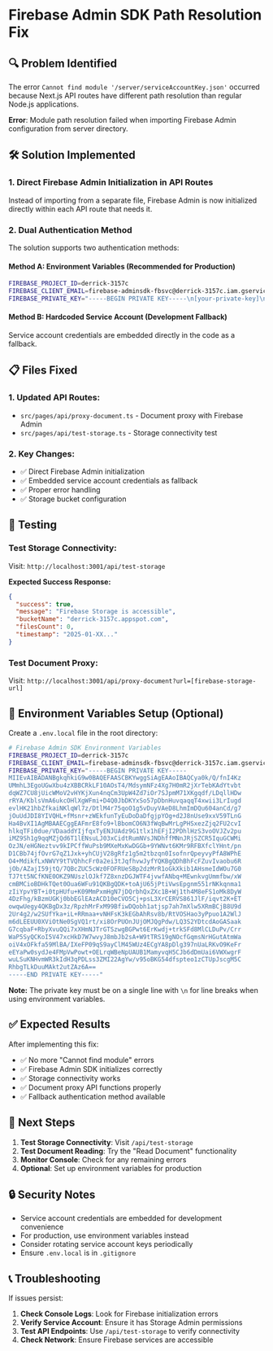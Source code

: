 # Firebase Admin SDK Path Resolution Fix

## 🔍 **Problem Identified**

The error `Cannot find module '/server/serviceAccountKey.json'` occurred because Next.js API routes have different path resolution than regular Node.js applications.

**Error**: Module path resolution failed when importing Firebase Admin configuration from server directory.

## 🛠️ **Solution Implemented**

### **1. Direct Firebase Admin Initialization in API Routes**

Instead of importing from a separate file, Firebase Admin is now initialized directly within each API route that needs it.

### **2. Dual Authentication Method**

The solution supports two authentication methods:

#### **Method A: Environment Variables (Recommended for Production)**
```bash
FIREBASE_PROJECT_ID=derrick-3157c
FIREBASE_CLIENT_EMAIL=firebase-adminsdk-fbsvc@derrick-3157c.iam.gserviceaccount.com
FIREBASE_PRIVATE_KEY="-----BEGIN PRIVATE KEY-----\n[your-private-key]\n-----END PRIVATE KEY-----\n"
```

#### **Method B: Hardcoded Service Account (Development Fallback)**
Service account credentials are embedded directly in the code as a fallback.

## 📋 **Files Fixed**

### **1. Updated API Routes:**
- `src/pages/api/proxy-document.ts` - Document proxy with Firebase Admin
- `src/pages/api/test-storage.ts` - Storage connectivity test

### **2. Key Changes:**
- ✅ Direct Firebase Admin initialization
- ✅ Embedded service account credentials as fallback
- ✅ Proper error handling
- ✅ Storage bucket configuration

## 🧪 **Testing**

### **Test Storage Connectivity:**
Visit: `http://localhost:3001/api/test-storage`

**Expected Success Response:**
```json
{
  "success": true,
  "message": "Firebase Storage is accessible",
  "bucketName": "derrick-3157c.appspot.com",
  "filesCount": 0,
  "timestamp": "2025-01-XX..."
}
```

### **Test Document Proxy:**
Visit: `http://localhost:3001/api/proxy-document?url=[firebase-storage-url]`

## 🔧 **Environment Variables Setup (Optional)**

Create a `.env.local` file in the root directory:

```bash
# Firebase Admin SDK Environment Variables
FIREBASE_PROJECT_ID=derrick-3157c
FIREBASE_CLIENT_EMAIL=firebase-adminsdk-fbsvc@derrick-3157c.iam.gserviceaccount.com
FIREBASE_PRIVATE_KEY="-----BEGIN PRIVATE KEY-----
MIIEvAIBADANBgkqhkiG9w0BAQEFAASCBKYwggSiAgEAAoIBAQCya0k/Q/fnI4Kz
UMmhL3EgoUGwXbu4zXBBCRkLF10AOsT4/MdsymNFz4Xg7H0mR2jXrTebKAdYtvbt
dqWZ7CU8jUicWMoV2vHYKjXun4nqCm3UpW4Zd7iOr7SJpmM71XKgqdf/LDqllHDw
rRYA/KblsVmA6ukcOHlXgWFmi+D4Q0JbDKYxSo57pDbnHuvqaqqT4xwii3LrIugd
evlHK21hbZfkaiNKlqWl7z/DtlM4r75qoO1g5vDuyVAeD8LhmImDQu604anCd/g7
jOuUdJDI8YIVQHL+fMsnr+zWEkfunTyEuDoDaDfgjpYOg+d2J8nUse9xxV59TLnG
Ha4BvXI1AgMBAAECggEAFmrE8fo9+lBbomCO6N3fWqBwMrLgPHSxezZjq2FU2cvI
hlkqTFi0due/VDaaddYIjfqxTyENJUAdz9G1tlx1hEFjI2PDhlHzS3voOVJZv2pu
iMZ9Sh1g9qqMZjQd6T1lENsuLJ03xCidtRumNVsJNDhffMNnJRjSZCR5IquGCWMi
OzJN/eHGNeztvv9kIPCffWuPsb9MXeMxKwDGGb+9YWNvt6KMr9RFBXfclYHnt/pn
D1CBb74jfOvrG7qZ1Jxk+yhCUjV28gRfz1g5m2tbzqn0IsofnrQpeyvyPfA8WPhE
O4+MdikfLxNWVY9tTVQhhcFr0a2ei3tJqfhvwJyfYQKBgQDhBhFcFZuvIvaobu6R
jOb/AZajI59jtQ/7QBcZUC5cWz0FOFRUeSBp2dzMrR1oGkXkib1AHsmeIdWOu7G0
TJ7tt5NCfKNE0OKZ9NUszlOJkf7Z8xnzDGJWTF4jvwfANbq+MEwnkvgUmmfbw/xW
cmBMCioBDHkTQet0Oua6WFu91QKBgQDK+toAjU65jPtiVwsEpgnm551rNKkqnma1
zIiYpvYBT+i0tpHUfu+K09MmPxmHgN7jDQrbhQxZXc1B+Wj1th4M8eFS1oMk8DyW
4DzFhg/kBzmUGKj0bbEGlEAzACD10eCVO5Cj+psL3XrCERVS861JlF/iqvt2K+ET
owqwUegy4QKBgDx3z/RpzhMrFxM99BfiwDQobh1atjsp7ah7mXlw5XRmBCjB8U9d
2Ur4g2/w2SUfYka+iL+RRmaa+vNHFsK3kEGbAhRsv8b/RtVOSHao3yPpuo1A2WlJ
m6dLEEUU0XViOtNe0SgVQ1rt/xi8OrPUOnJUjOMJQgPdw/LQ3S2YDtcdAoGASaak
G7cqbaF+RbyXvuQQi7xXHmNJTrGTSzwgBGPwt6ErKwdj+trkSFd8MlCLDuPv/Crr
WaP5SyQCKoI5V47xcHkD7W7wvyJ8mbJb2sA+W9tTRS19gNOcfGqmsNrHGutAtmWa
oiV4xOFkfa59MlBA/IXeFP09qS9ayClM45WUz4ECgYA8pDlg397nUaLRKvO9KeFr
eEYaPw0sydJe4FMpVwPowt+OELrqWBeNpUAUB1MamyvqH5CJb6dDmUai6VWXwgrF
wuLSuKNHvmWR3kIdH3qPDLss3ZMI22AgYw/v95oBKG54dfspteo1zCTUpJscgM5C
RhbgTLkDuuMAkt2utZAz6A==
-----END PRIVATE KEY-----"
```

**Note:** The private key must be on a single line with `\n` for line breaks when using environment variables.

## ✅ **Expected Results**

After implementing this fix:

- ✅ No more "Cannot find module" errors
- ✅ Firebase Admin SDK initializes correctly
- ✅ Storage connectivity works
- ✅ Document proxy API functions properly
- ✅ Fallback authentication method available

## 🚀 **Next Steps**

1. **Test Storage Connectivity**: Visit `/api/test-storage`
2. **Test Document Reading**: Try the "Read Document" functionality
3. **Monitor Console**: Check for any remaining errors
4. **Optional**: Set up environment variables for production

## 🔒 **Security Notes**

- Service account credentials are embedded for development convenience
- For production, use environment variables instead
- Consider rotating service account keys periodically
- Ensure `.env.local` is in `.gitignore`

## 📞 **Troubleshooting**

If issues persist:

1. **Check Console Logs**: Look for Firebase initialization errors
2. **Verify Service Account**: Ensure it has Storage Admin permissions
3. **Test API Endpoints**: Use `/api/test-storage` to verify connectivity
4. **Check Network**: Ensure Firebase services are accessible
